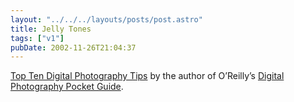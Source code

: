 ```yaml
---
layout: "../../../layouts/posts/post.astro"
title: Jelly Tones
tags: ["v1"]
pubDate: 2002-11-26T21:04:37
---
```


[Top Ten Digital Photography Tips][1] by the author of O&#8217;Reilly&#8217;s [Digital Photography Pocket Guide][2].

[1]: http://www.macdevcenter.com/pub/a/mac/2002/10/22/digi_photo_tips.html "O'Reilly Network: Top Ten Digital Photography Tips"
[2]: http://www.amazon.co.uk/exec/obidos/ASIN/0596004540/ohsky "Amazon.co.uk: Digital Photography Pocket Guide"
